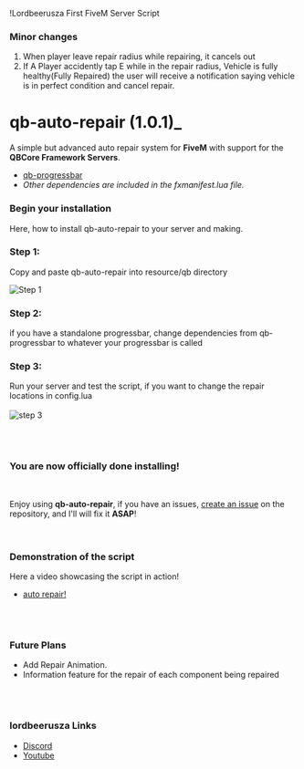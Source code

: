 !Lordbeerusza First FiveM Server Script

### Minor changes
1. When player leave repair radius while repairing, it cancels out
2. If A Player accidently tap E while in the repair radius, Vehicle is fully healthy(Fully Repaired)
   the user will receive a notification saying vehicle is in perfect condition and cancel repair. 


# qb-auto-repair (1.0.1)_ 

A simple but advanced auto repair system for **FiveM** with support for the **QBCore Framework Servers**.

- [qb-progressbar](https://github.com/qbcore-framework/progressbar)
- _Other dependencies are included in the fxmanifest.lua file._


### Begin your installation

Here, how to install qb-auto-repair to your server and making.

### Step 1:

Copy and paste qb-auto-repair into resource/qb directory

![Step 1](https://cdn.discordapp.com/attachments/1282741191305334953/1285955012756902010/image.png?ex=66ec266e&is=66ead4ee&hm=94fe1e1102ff646a9464017c59e79085892ae9e14e7b0f1580e61b99a0a72023&)

### Step 2:

if you have a standalone progressbar, change dependencies from qb-progressbar to whatever your progressbar is called

### Step 3:

Run your server and test the script, if you want to change the repair locations in config.lua 
<br> <br>
![step 3](https://cdn.discordapp.com/attachments/1282741191305334953/1285955698622074920/image.png?ex=66ec2712&is=66ead592&hm=542f8b38ec85469e124e766605d855b5898342bfd212b6057c00fa36d7f5565b&)

<br>

<br> 

### You are now officially done installing!

<br> 

Enjoy using **qb-auto-repair**, if you have an issues, [create an issue](https://github.com/Lordbeerusza/Advanced-Auto-Repair-For-QBCORE/issues/new/choose) on the repository, and I'll will fix it **ASAP**!  
<br>
<br>

### Demonstration of the script

Here a video showcasing the script in action!

- [auto repair!](https://www.youtube.com/watch?v=pycifJnvy70)

<br>
<br>

### Future Plans

- Add Repair Animation.
- Information feature for the repair of each component being repaired

<br>
<br>

### lordbeerusza Links

- [Discord](https://discord.gg/RVmTZjaezf)
- [Youtube](https://www.youtube.com/@lordbeerusza)
